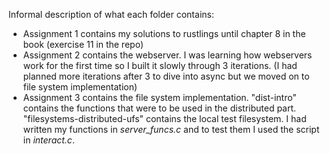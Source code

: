 Informal description of what each folder contains:
- Assignment 1 contains my solutions to rustlings until chapter 8 in the book (exercise 11 in the repo)
- Assignment 2 contains the webserver. I was learning how webservers work for the first time so I built it slowly through 3 iterations. (I had planned more iterations after 3 to dive into async but we moved on to file system implementation)
- Assignment 3 contains the file system implementation. "dist-intro" contains the functions that were to be used in the distributed part. "filesystems-distributed-ufs" contains the local test filesystem. I had written my functions in _server_funcs.c_ and to test them I used the script in _interact.c_. 
